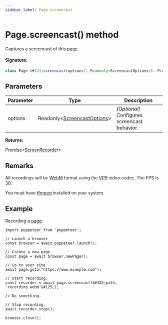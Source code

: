 ```yaml
---
sidebar_label: Page.screencast
---
```


# Page.screencast() method

Captures a screencast of this [page](./puppeteer.page.md).

#### Signature:

```typescript
class Page &#123;screencast(options?: Readonly<ScreencastOptions>): Promise<ScreenRecorder>;&#125;
```

## Parameters

| Parameter | Type                                                                  | Description                                  |
| --------- | --------------------------------------------------------------------- | -------------------------------------------- |
| options   | Readonly&lt;[ScreencastOptions](./puppeteer.screencastoptions.md)&gt; | _(Optional)_ Configures screencast behavior. |

**Returns:**

Promise&lt;[ScreenRecorder](./puppeteer.screenrecorder.md)&gt;

## Remarks

All recordings will be [WebM](https://www.webmproject.org/) format using the [VP9](https://www.webmproject.org/vp9/) video codec. The FPS is 30.

You must have [ffmpeg](https://ffmpeg.org/) installed on your system.

## Example

Recording a [page](./puppeteer.page.md):

```
import puppeteer from 'puppeteer';

// Launch a browser
const browser = await puppeteer.launch();

// Create a new page
const page = await browser.newPage();

// Go to your site.
await page.goto("https://www.example.com");

// Start recording.
const recorder = await page.screencast(&#123;path: 'recording.webm'&#125;);

// Do something.

// Stop recording.
await recorder.stop();

browser.close();
```
